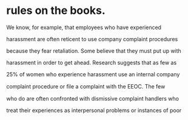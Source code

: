 # rules on the books.

We know, for example, that employees who have experienced

harassment are often reticent to use company complaint procedures

because they fear retaliation. Some believe that they must put up with

harassment in order to get ahead. Research suggests that as few as

25% of women who experience harassment use an internal company

complaint procedure or ﬁle a complaint with the EEOC. The few

who do are often confronted with dismissive complaint handlers who

treat their experiences as interpersonal problems or instances of poor